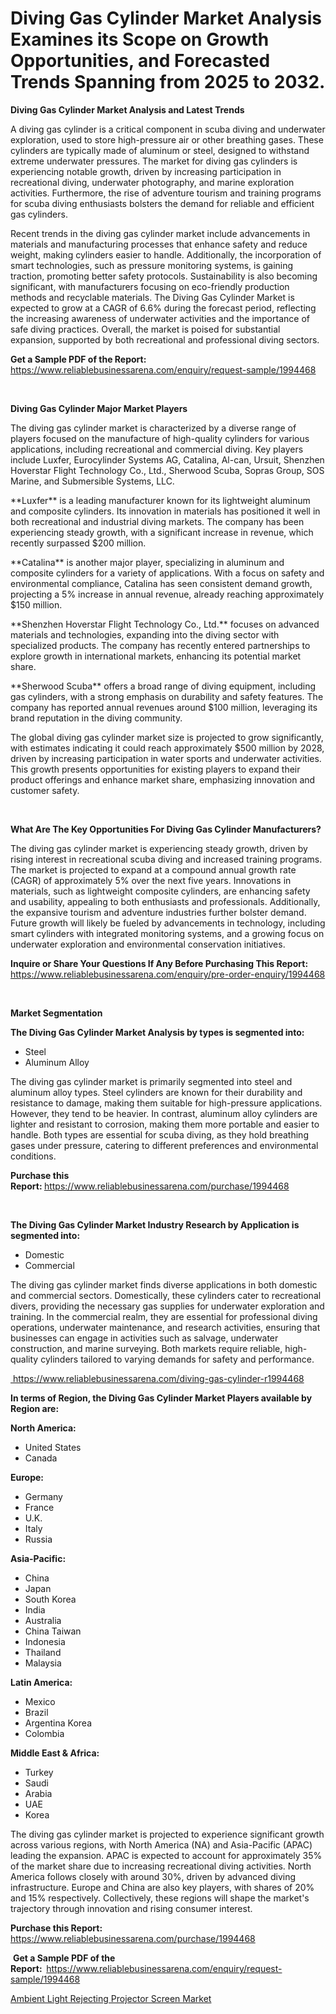 <p><h1>Diving Gas Cylinder Market Analysis Examines its Scope on Growth Opportunities, and Forecasted Trends Spanning from 2025 to 2032.</h1></p><p><strong>Diving Gas Cylinder Market Analysis and Latest Trends</strong></p>
<p><p>A diving gas cylinder is a critical component in scuba diving and underwater exploration, used to store high-pressure air or other breathing gases. These cylinders are typically made of aluminum or steel, designed to withstand extreme underwater pressures. The market for diving gas cylinders is experiencing notable growth, driven by increasing participation in recreational diving, underwater photography, and marine exploration activities. Furthermore, the rise of adventure tourism and training programs for scuba diving enthusiasts bolsters the demand for reliable and efficient gas cylinders.</p><p>Recent trends in the diving gas cylinder market include advancements in materials and manufacturing processes that enhance safety and reduce weight, making cylinders easier to handle. Additionally, the incorporation of smart technologies, such as pressure monitoring systems, is gaining traction, promoting better safety protocols. Sustainability is also becoming significant, with manufacturers focusing on eco-friendly production methods and recyclable materials. The Diving Gas Cylinder Market is expected to grow at a CAGR of 6.6% during the forecast period, reflecting the increasing awareness of underwater activities and the importance of safe diving practices. Overall, the market is poised for substantial expansion, supported by both recreational and professional diving sectors.</p></p>
<p><strong>Get a Sample PDF of the Report:&nbsp;</strong> <a href="https://www.reliablebusinessarena.com/enquiry/request-sample/1994468?utm_campaign=2194&utm_medium=2&utm_source=Github&utm_content=ia&utm_term=08022025&utm_id=diving-gas-cylinder">https://www.reliablebusinessarena.com/enquiry/request-sample/1994468</a></p>
<p>&nbsp;</p>
<p><strong>Diving Gas Cylinder Major Market Players</strong></p>
<p><p>The diving gas cylinder market is characterized by a diverse range of players focused on the manufacture of high-quality cylinders for various applications, including recreational and commercial diving. Key players include Luxfer, Eurocylinder Systems AG, Catalina, Al-can, Ursuit, Shenzhen Hoverstar Flight Technology Co., Ltd., Sherwood Scuba, Sopras Group, SOS Marine, and Submersible Systems, LLC.</p><p>**Luxfer** is a leading manufacturer known for its lightweight aluminum and composite cylinders. Its innovation in materials has positioned it well in both recreational and industrial diving markets. The company has been experiencing steady growth, with a significant increase in revenue, which recently surpassed $200 million.</p><p>**Catalina** is another major player, specializing in aluminum and composite cylinders for a variety of applications. With a focus on safety and environmental compliance, Catalina has seen consistent demand growth, projecting a 5% increase in annual revenue, already reaching approximately $150 million.</p><p>**Shenzhen Hoverstar Flight Technology Co., Ltd.** focuses on advanced materials and technologies, expanding into the diving sector with specialized products. The company has recently entered partnerships to explore growth in international markets, enhancing its potential market share.</p><p>**Sherwood Scuba** offers a broad range of diving equipment, including gas cylinders, with a strong emphasis on durability and safety features. The company has reported annual revenues around $100 million, leveraging its brand reputation in the diving community.</p><p>The global diving gas cylinder market size is projected to grow significantly, with estimates indicating it could reach approximately $500 million by 2028, driven by increasing participation in water sports and underwater activities. This growth presents opportunities for existing players to expand their product offerings and enhance market share, emphasizing innovation and customer safety.</p></p>
<p>&nbsp;</p>
<p><strong>What Are The Key Opportunities For Diving Gas Cylinder Manufacturers?</strong></p>
<p><p>The diving gas cylinder market is experiencing steady growth, driven by rising interest in recreational scuba diving and increased training programs. The market is projected to expand at a compound annual growth rate (CAGR) of approximately 5% over the next five years. Innovations in materials, such as lightweight composite cylinders, are enhancing safety and usability, appealing to both enthusiasts and professionals. Additionally, the expansive tourism and adventure industries further bolster demand. Future growth will likely be fueled by advancements in technology, including smart cylinders with integrated monitoring systems, and a growing focus on underwater exploration and environmental conservation initiatives.</p></p>
<p><strong>Inquire or Share Your Questions If Any Before Purchasing This Report:</strong> <a href="https://www.reliablebusinessarena.com/enquiry/pre-order-enquiry/1994468?utm_campaign=2194&utm_medium=2&utm_source=Github&utm_content=ia&utm_term=08022025&utm_id=diving-gas-cylinder">https://www.reliablebusinessarena.com/enquiry/pre-order-enquiry/1994468</a></p>
<p>&nbsp;</p>
<p><strong>Market Segmentation</strong></p>
<p><strong>The Diving Gas Cylinder Market Analysis by types is segmented into:</strong></p>
<p><ul><li>Steel</li><li>Aluminum Alloy</li></ul></p>
<p><p>The diving gas cylinder market is primarily segmented into steel and aluminum alloy types. Steel cylinders are known for their durability and resistance to damage, making them suitable for high-pressure applications. However, they tend to be heavier. In contrast, aluminum alloy cylinders are lighter and resistant to corrosion, making them more portable and easier to handle. Both types are essential for scuba diving, as they hold breathing gases under pressure, catering to different preferences and environmental conditions.</p></p>
<p><strong>Purchase this Report:&nbsp;</strong><a href="https://www.reliablebusinessarena.com/purchase/1994468?utm_campaign=2194&utm_medium=2&utm_source=Github&utm_content=ia&utm_term=08022025&utm_id=diving-gas-cylinder">https://www.reliablebusinessarena.com/purchase/1994468</a></p>
<p>&nbsp;</p>
<p><strong>The Diving Gas Cylinder Market Industry Research by Application is segmented into:</strong></p>
<p><ul><li>Domestic</li><li>Commercial</li></ul></p>
<p><p>The diving gas cylinder market finds diverse applications in both domestic and commercial sectors. Domestically, these cylinders cater to recreational divers, providing the necessary gas supplies for underwater exploration and training. In the commercial realm, they are essential for professional diving operations, underwater maintenance, and research activities, ensuring that businesses can engage in activities such as salvage, underwater construction, and marine surveying. Both markets require reliable, high-quality cylinders tailored to varying demands for safety and performance.</p></p>
<p><a href="https://www.reliablebusinessarena.com/diving-gas-cylinder-r1994468?utm_campaign=2194&utm_medium=2&utm_source=Github&utm_content=ia&utm_term=08022025&utm_id=diving-gas-cylinder">&nbsp;https://www.reliablebusinessarena.com/diving-gas-cylinder-r1994468</a></p>
<p><strong>In terms of Region, the Diving Gas Cylinder Market Players available by Region are:</strong></p>
<p>
    <p> <strong> North America: </strong>
        <ul>
            <li>United States</li>
            <li>Canada</li>
        </ul>
        </p> 
    <p> <strong> Europe: </strong>
        <ul>
            <li>Germany</li>
            <li>France</li>
            <li>U.K.</li>
            <li>Italy</li>
            <li>Russia</li>
        </ul>
        </p> 
    <p> <strong> Asia-Pacific: </strong>
        <ul>
            <li>China</li>
            <li>Japan</li>
            <li>South Korea</li>
            <li>India</li>
            <li>Australia</li>
            <li>China Taiwan</li>
            <li>Indonesia</li>
            <li>Thailand</li>
            <li>Malaysia</li>
        </ul>
        </p> 
    <p> <strong> Latin America: </strong>
        <ul>
            <li>Mexico</li>
            <li>Brazil</li>
            <li>Argentina Korea</li>
            <li>Colombia</li>
        </ul>
        </p> 
    <p> <strong> Middle East & Africa: </strong>
        <ul>
            <li>Turkey</li>
            <li>Saudi</li>
            <li>Arabia</li>
            <li>UAE</li>
            <li>Korea</li>
        </ul>
    </p>
    </p>
<p><p>The diving gas cylinder market is projected to experience significant growth across various regions, with North America (NA) and Asia-Pacific (APAC) leading the expansion. APAC is expected to account for approximately 35% of the market share due to increasing recreational diving activities. North America follows closely with around 30%, driven by advanced diving infrastructure. Europe and China are also key players, with shares of 20% and 15% respectively. Collectively, these regions will shape the market's trajectory through innovation and rising consumer interest.</p></p>
<p><strong>Purchase this Report: </strong><a href="https://www.reliablebusinessarena.com/purchase/1994468?utm_campaign=2194&utm_medium=2&utm_source=Github&utm_content=ia&utm_term=08022025&utm_id=diving-gas-cylinder">https://www.reliablebusinessarena.com/purchase/1994468</a></p>
<p>&nbsp;<strong>Get a Sample PDF of the Report:&nbsp;&nbsp;</strong><a href="https://www.reliablebusinessarena.com/enquiry/request-sample/1994468?utm_campaign=2194&utm_medium=2&utm_source=Github&utm_content=ia&utm_term=08022025&utm_id=diving-gas-cylinder">https://www.reliablebusinessarena.com/enquiry/request-sample/1994468</a></p>
<p><strong></strong></p>
<p><p><a href="https://github.com/gukenneth26571/Market-Research-Report-List-1/blob/main/ambient-light-rejecting-projector-screen-market.md?utm_campaign=2194&utm_medium=2&utm_source=Github&utm_content=ia&utm_term=08022025&utm_id=diving-gas-cylinder">Ambient Light Rejecting Projector Screen Market</a></p></p>